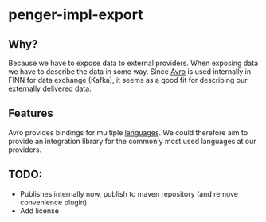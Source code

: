 # penger-impl-export

## Why?

Because we have to expose data to external providers. When exposing data we have to describe the data in some way. Since [Avro](https://avro.apache.org/docs/current/) is used internally in FINN for data exchange (Kafka), it seems as a good fit for describing our externally delivered data.

## Features

Avro provides bindings for multiple [languages](https://github.com/apache/avro/tree/master/lang). We could therefore aim to provide an integration library for the commonly most used languages at our providers.

## TODO:

* Publishes internally now, publish to maven repository (and remove convenience plugin)
* Add license